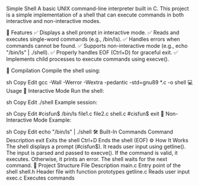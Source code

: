 Simple Shell
A basic UNIX command-line interpreter built in C. This project is a simple implementation of a shell that can execute commands in both interactive and non-interactive modes.

📌 Features
✅ Displays a shell prompt in interactive mode.
✅ Reads and executes single-word commands (e.g., /bin/ls).
✅ Handles errors when commands cannot be found.
✅ Supports non-interactive mode (e.g., echo "/bin/ls" | ./shell).
✅ Properly handles EOF (Ctrl+D) for graceful exit.
✅ Implements child processes to execute commands using execve().

🚀 Compilation
Compile the shell using:

sh
Copy
Edit
gcc -Wall -Werror -Wextra -pedantic -std=gnu89 *.c -o shell
💻 Usage
🔹 Interactive Mode
Run the shell:

sh
Copy
Edit
./shell
Example session:

sh
Copy
Edit
#cisfun$ /bin/ls
file1.c  file2.c  shell.c
#cisfun$ exit
🔹 Non-Interactive Mode
Example:

sh
Copy
Edit
echo "/bin/ls" | ./shell
🛠 Built-In Commands
Command	Description
exit	Exits the shell
Ctrl+D	Ends the shell (EOF)
⚙️ How It Works
The shell displays a prompt (#cisfun$).
It reads user input using getline().
The input is parsed and passed to execve().
If the command is valid, it executes. Otherwise, it prints an error.
The shell waits for the next command.
📂 Project Structure
File	Description
main.c	Entry point of the shell
shell.h	Header file with function prototypes
getline.c	Reads user input
exec.c	Executes commands
